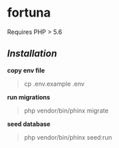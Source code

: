 # fortuna
Requires PHP > 5.6

*Installation*
----------

**copy env file**

> cp .env.example .env

**run migrations**

> php vendor/bin/phinx migrate

**seed database**

> php vendor/bin/phinx seed:run
